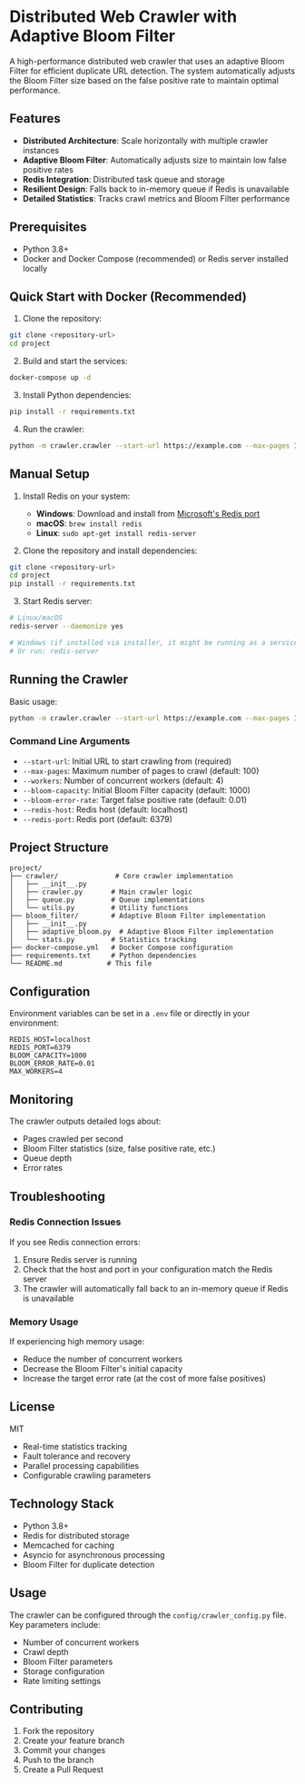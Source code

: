 # Distributed Web Crawler with Adaptive Bloom Filter

A high-performance distributed web crawler that uses an adaptive Bloom Filter for efficient duplicate URL detection. The system automatically adjusts the Bloom Filter size based on the false positive rate to maintain optimal performance.

## Features

- **Distributed Architecture**: Scale horizontally with multiple crawler instances
- **Adaptive Bloom Filter**: Automatically adjusts size to maintain low false positive rates
- **Redis Integration**: Distributed task queue and storage
- **Resilient Design**: Falls back to in-memory queue if Redis is unavailable
- **Detailed Statistics**: Tracks crawl metrics and Bloom Filter performance

## Prerequisites

- Python 3.8+
- Docker and Docker Compose (recommended) or Redis server installed locally

## Quick Start with Docker (Recommended)

1. Clone the repository:
```bash
git clone <repository-url>
cd project
```

2. Build and start the services:
```bash
docker-compose up -d
```

3. Install Python dependencies:
```bash
pip install -r requirements.txt
```

4. Run the crawler:
```bash
python -m crawler.crawler --start-url https://example.com --max-pages 100
```

## Manual Setup

1. Install Redis on your system:
   - **Windows**: Download and install from [Microsoft's Redis port](https://github.com/microsoftarchive/redis/releases)
   - **macOS**: `brew install redis`
   - **Linux**: `sudo apt-get install redis-server`

2. Clone the repository and install dependencies:
```bash
git clone <repository-url>
cd project
pip install -r requirements.txt
```

3. Start Redis server:
```bash
# Linux/macOS
redis-server --daemonize yes

# Windows (if installed via installer, it might be running as a service)
# Or run: redis-server
```

## Running the Crawler

Basic usage:
```bash
python -m crawler.crawler --start-url https://example.com --max-pages 100
```

### Command Line Arguments

- `--start-url`: Initial URL to start crawling from (required)
- `--max-pages`: Maximum number of pages to crawl (default: 100)
- `--workers`: Number of concurrent workers (default: 4)
- `--bloom-capacity`: Initial Bloom Filter capacity (default: 1000)
- `--bloom-error-rate`: Target false positive rate (default: 0.01)
- `--redis-host`: Redis host (default: localhost)
- `--redis-port`: Redis port (default: 6379)

## Project Structure

```
project/
├── crawler/              # Core crawler implementation
│   ├── __init__.py
│   ├── crawler.py       # Main crawler logic
│   ├── queue.py         # Queue implementations
│   └── utils.py         # Utility functions
├── bloom_filter/        # Adaptive Bloom Filter implementation
│   ├── __init__.py
│   ├── adaptive_bloom.py  # Adaptive Bloom Filter implementation
│   └── stats.py         # Statistics tracking
├── docker-compose.yml   # Docker Compose configuration
├── requirements.txt     # Python dependencies
└── README.md           # This file
```

## Configuration

Environment variables can be set in a `.env` file or directly in your environment:

```env
REDIS_HOST=localhost
REDIS_PORT=6379
BLOOM_CAPACITY=1000
BLOOM_ERROR_RATE=0.01
MAX_WORKERS=4
```

## Monitoring

The crawler outputs detailed logs about:
- Pages crawled per second
- Bloom Filter statistics (size, false positive rate, etc.)
- Queue depth
- Error rates

## Troubleshooting

### Redis Connection Issues
If you see Redis connection errors:
1. Ensure Redis server is running
2. Check that the host and port in your configuration match the Redis server
3. The crawler will automatically fall back to an in-memory queue if Redis is unavailable

### Memory Usage
If experiencing high memory usage:
- Reduce the number of concurrent workers
- Decrease the Bloom Filter's initial capacity
- Increase the target error rate (at the cost of more false positives)

## License

MIT
- Real-time statistics tracking
- Fault tolerance and recovery
- Parallel processing capabilities
- Configurable crawling parameters

## Technology Stack

- Python 3.8+
- Redis for distributed storage
- Memcached for caching
- Asyncio for asynchronous processing
- Bloom Filter for duplicate detection

## Usage

The crawler can be configured through the `config/crawler_config.py` file. Key parameters include:
- Number of concurrent workers
- Crawl depth
- Bloom Filter parameters
- Storage configuration
- Rate limiting settings

## Contributing

1. Fork the repository
2. Create your feature branch
3. Commit your changes
4. Push to the branch
5. Create a Pull Request

